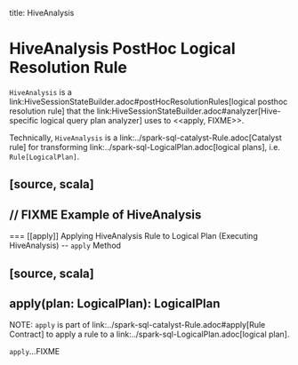 title: HiveAnalysis

# HiveAnalysis PostHoc Logical Resolution Rule

`HiveAnalysis` is a link:HiveSessionStateBuilder.adoc#postHocResolutionRules[logical posthoc resolution rule] that the link:HiveSessionStateBuilder.adoc#analyzer[Hive-specific logical query plan analyzer] uses to <<apply, FIXME>>.

Technically, `HiveAnalysis` is a link:../spark-sql-catalyst-Rule.adoc[Catalyst rule] for transforming link:../spark-sql-LogicalPlan.adoc[logical plans], i.e. `Rule[LogicalPlan]`.

[source, scala]
----
// FIXME Example of HiveAnalysis
----

=== [[apply]] Applying HiveAnalysis Rule to Logical Plan (Executing HiveAnalysis) -- `apply` Method

[source, scala]
----
apply(plan: LogicalPlan): LogicalPlan
----

NOTE: `apply` is part of link:../spark-sql-catalyst-Rule.adoc#apply[Rule Contract] to apply a rule to a link:../spark-sql-LogicalPlan.adoc[logical plan].

`apply`...FIXME
